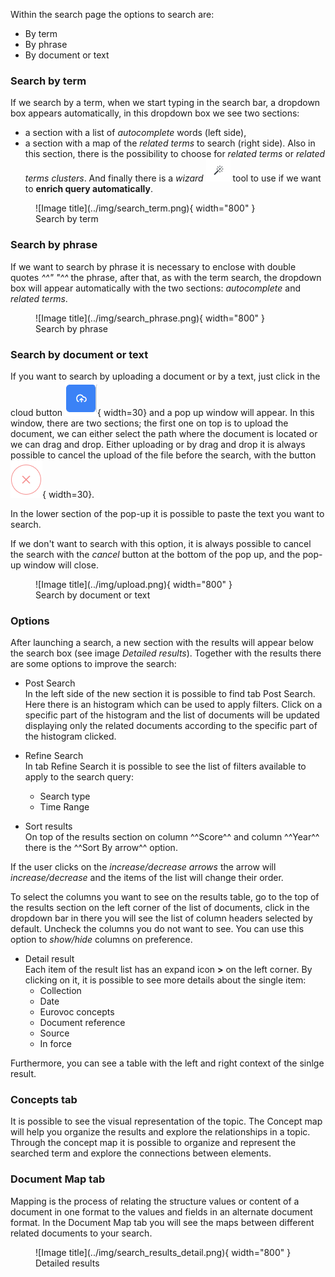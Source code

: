 
Within the search page the options to search are:

* By term
* By phrase
* By document or text
    

### Search by term
If we search by a term, when we start typing in the search bar, a dropdown box appears automatically, in this dropdown box we see two sections:

- a section with a list of *autocomplete* words (left side), 
- a section with a map of the *related terms* to search (right side). Also in this section, there is the possibility to choose for *related terms* or *related terms clusters*. And finally there is a *wizard* ![Image title](../img/wizard.png) tool to use if we want to **enrich query automatically**. 


<figure markdown>
  ![Image title](../img/search_term.png){ width="800" }
  <figcaption>Search by term</figcaption>
</figure>


### Search by phrase
If we want to search by phrase it is necessary to enclose with double quotes *^^" "^^* the phrase, after that, as with the term search, the dropdown box will appear automatically with the two sections: *autocomplete* and *related terms*.


<figure markdown>
  ![Image title](../img/search_phrase.png){ width="800" }
  <figcaption>Search by phrase</figcaption>
</figure>


### Search by document or text

If you want to search by uploading a document or by a text, just click in the cloud button ![Image title](../img/cloud-button.png){ width=30} and a pop up window will appear. In this window, there are two sections; the first one on top is to upload the document, we can either select the path where the document is located or we can drag and drop. Either uploading or by drag and drop it is always possible to cancel the upload of the file before the search, with the button ![Image title](../img/cancel-upload.png){ width=30}.


In the lower section of the pop-up it is possible to paste the text you want to search. 


If we don't want to search with this option, it is always possible to cancel the search with the *cancel* button at the bottom of the pop up, and the pop-up window will close.

<figure markdown>
  ![Image title](../img/upload.png){ width="800" }
  <figcaption>Search by document or text</figcaption>
</figure>


### Options
After launching a search, a new section with the results will appear below the search box (see image *Detailed results*). Together with the results there are some options to improve the search:

- Post Search   
In the left side of the new section it is possible to find tab Post Search. Here there is an histogram which can be used to apply filters. Click on a specific part of the histogram and the list of documents will be updated displaying only the related documents according to the specific part of the histogram clicked.

- Refine Search      
In tab Refine Search it is possible to see the list of filters available to apply to the search query:     
    - Search type  
    - Time Range        

- Sort results        
On top of the results section on column ^^Score^^ and column ^^Year^^ there is the ^^Sort By arrow^^ option. 

If the user clicks on the *increase/decrease arrows* the arrow will *increase/decrease* and the items of the list will change their order.

To select the columns you want to see on the results table, go to the top of the results section on the left corner of the list of documents, click in the dropdown bar in there you will see the list of column headers selected by default. Uncheck the columns you do not want to see.  You can use this option to *show/hide* columns on preference.

- Detail result                
Each item of the result list has an expand icon **>** on the left corner. By clicking on it, it is possible to see more details about the single item:          
    - Collection        
    - Date           
    - Eurovoc concepts
    - Document reference
    - Source
    - In force

Furthermore, you can see a table with the left and right context of the sinlge result.

### Concepts tab           
It is possible to see the visual representation of the topic. The Concept map will help you organize the results and explore the relationships in a topic. Through the concept map it is possible to organize and represent the searched term and explore the connections between elements.  


### Document Map tab         
Mapping is the process of relating the structure values or content of a document in one format to the values and fields in an alternate document format. In the Document Map tab you will see the maps between different related documents to your search.  

<figure markdown>
  ![Image title](../img/search_results_detail.png){ width="800" }
  <figcaption>Detailed results</figcaption>
</figure>
